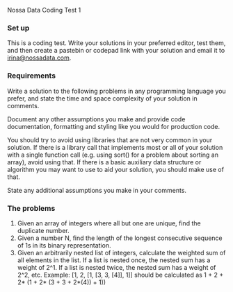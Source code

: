 Nossa Data Coding Test 1

### Set up
This is a coding test. Write your solutions in your preferred editor, test them, and then create a
pastebin or codepad link with your solution and email it to irina@nossadata.com.

### Requirements
Write a solution to the following problems in any programming language you prefer, and state
the time and space complexity of your solution in comments.

Document any other assumptions you make and provide code documentation, formatting and
styling like you would for production code.

You should try to avoid using libraries that are not very common in your solution. If there is a
library call that implements most or all of your solution with a single function call (e.g. using
sort() for a problem about sorting an array), avoid using that. If there is a basic auxiliary data
structure or algorithm you may want to use to aid your solution, you should make use of that.

State any additional assumptions you make in your comments.

### The problems
1. Given an array of integers where all but one are unique, find the duplicate number.
2. Given a number N, find the length of the longest consecutive sequence of 1s in its binary
representation.
3. Given an arbitrarily nested list of integers, calculate the weighted sum of all elements in the
list. If a list is nested once, the nested sum has a weight of 2^1. If a list is nested twice, the
nested sum has a weight of 2^2, etc.
Example: [1, 2, [1, [3, 3, [4]], 1]] should be calculated as 1 + 2 + 2* (1 + 2* (3 + 3 + 2*(4)) + 1))
